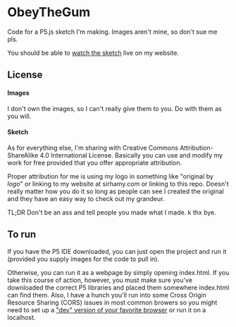 # ObeyTheGum

Code for a P5.js sketch I'm making. Images aren't mine, so don't sue me pls.

You should be able to [watch the sketch](http://sirhamy.com/#/obeythegum) live on my website.

## License

#### Images

I don't own the images, so I can't really give them to you. Do with them as you will.

#### Sketch

As for everything else, I'm sharing with Creative Commons Attribution-ShareAlike 4.0 International License. Basically you can use and modify my work for free provided that you offer appropriate attribution. 

Proper attribution for me is using my logo in something like "original by *logo*" or linking to my website at sirhamy.com or linking to this repo. Doesn't really matter how you do it so long as people can see I created the original and they have an easy way to check out my grandeur.

TL;DR Don't be an ass and tell people you made what I made. k thx bye.

## To run

If you have the P5 IDE downloaded, you can just open the project and run it (provided you supply images for the code to pull in).

Otherwise, you can run it as a webpage by simply opening index.html. If you take this course of action, however, you must make sure
you've downloaded the correct P5 libraries and placed them somewhere index.html can find them. Also, I have a hunch you'll run into some
Cross Origin Resource Sharing (CORS) issues in most common browers so you might need to set up a ["dev" version of your favorite browser](http://www.sirhamy.com/blog/2015/06/google-chrome-set-up-a-blank-chrome-developer-environment-on-windows-to-allow-for-cross-origin-requests/)
or run it on a localhost.
